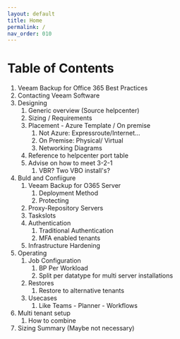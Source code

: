 ```yaml
---
layout: default
title: Home
permalink: /
nav_order: 010
---
```

# Table of Contents
1.	Veeam Backup for Office 365 Best Practices
2.	Contacting Veeam Software
3.	Designing
    1.	Generic overview (Source helpcenter)
    2.	Sizing / Requirements
    3.	Placement - Azure Template / On premise
        1.	Not Azure: Expressroute/Internet…
        2.	On Premise: Physical/ Virtual
        3.	Networking Diagrams
    1.	Reference to helpcenter port table
    2.	Advise on how to meet 3-2-1
        1.	VBR? Two VBO install's?
4.	Buld and Confiigure
    1.	Veeam Backup for O365 Server
        1.	Deployment Method
        2.	Protecting
    2.	Proxy-Repository Servers
    3.	Taskslots
    4.	Authentication
        1.	Traditional Authentication
        2.	MFA enabled tenants
    5.	Infrastructure Hardening
5.	Operating
    1.	Job Configuration
        1.	BP Per Workload 
        2.	Split per datatype for multi server installations
    2.	Restores
        1.	Restore to alternative tenants
    3.	Usecases
        1.	Like Teams - Planner - Workflows
6.	Multi tenant setup
    1.	How to combine
7.	Sizing Summary (Maybe not necessary) 
